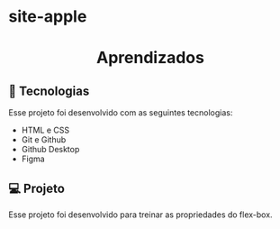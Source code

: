 # site-apple

<h1 align="center"> Aprendizados </h1>

## 🚀 Tecnologias

Esse projeto foi desenvolvido com as seguintes tecnologias:

- HTML e CSS
- Git e Github
- Github Desktop
- Figma

## 💻 Projeto

Esse projeto foi desenvolvido para treinar as propriedades do flex-box.
